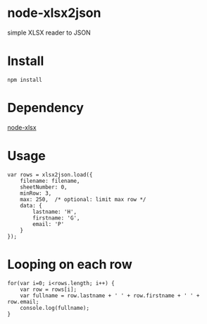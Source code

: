 node-xlsx2json
=========

simple XLSX reader to JSON

Install
=======
```
npm install
```

Dependency
==========
[node-xlsx](https://github.com/mgcrea/node-xlsx)

Usage
=====
```
var rows = xlsx2json.load({
	filename: filename,
	sheetNumber: 0,
	minRow: 3,
	max: 250,  /* optional: limit max row */
	data: {
		lastname: 'H',
		firstname: 'G',
		email: 'P'
	}
});
```

Looping on each row
===================
```
for(var i=0; i<rows.length; i++) {
	var row = rows[i];
	var fullname = row.lastname + ' ' + row.firstname + ' ' + row.email;
	console.log(fullname);
}
```
